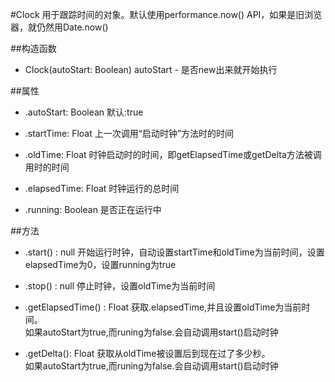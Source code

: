 #Clock
用于跟踪时间的对象。默认使用performance.now() API，如果是旧浏览器，就仍然用Date.now()

##构造函数
* Clock(autoStart: Boolean)
autoStart - 是否new出来就开始执行

##属性

* .autoStart: Boolean
默认:true

* .startTime: Float
上一次调用“启动时钟”方法时的时间

* .oldTime: Float
时钟启动时的时间，即getElapsedTime或getDelta方法被调用时的时间

* .elapsedTime: Float
时钟运行的总时间

* .running: Boolean
是否正在运行中

##方法
* .start() : null
开始运行时钟，自动设置startTime和oldTime为当前时间，设置elapsedTime为0，设置running为true

* .stop() : null
停止时钟，设置oldTime为当前时间

* .getElapsedTime() : Float
获取.elapsedTime,并且设置oldTime为当前时间。<br/>
如果autoStart为true,而runing为false.会自动调用start()启动时钟

* .getDelta(): Float
获取从oldTime被设置后到现在过了多少秒。<br/>
如果autoStart为true,而runing为false.会自动调用start()启动时钟